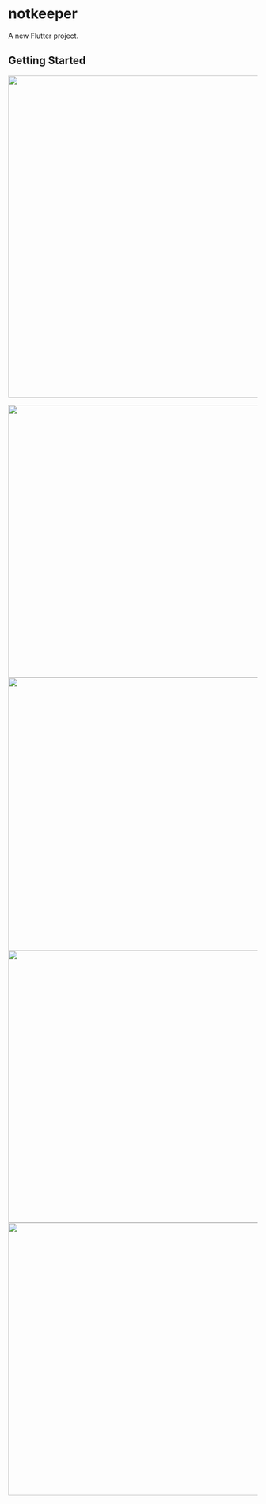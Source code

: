 # notkeeper

A new Flutter project.

## Getting Started

<img src="https://user-images.githubusercontent.com/111557931/202369582-04132af3-29b1-472e-af39-b0e5c9e7c9c9.mp4" style=" height:650px; " data-target="animated-image.originalImage">

<img src="https://user-images.githubusercontent.com/111557931/202369853-9eabacc0-132d-4dc7-9799-555814b9faee.jpg" style=" height:550px; " data-target="animated-image.originalImage"><img src="https://user-images.githubusercontent.com/111557931/202369568-07612e9a-c229-41de-9ba3-588955ef8f88.jpg" style=" height:550px; " data-target="animated-image.originalImage">
<img src="https://user-images.githubusercontent.com/111557931/202369572-57e7b043-f2b0-4480-be88-08eed15015ad.jpg" style=" height:550px; " data-target="animated-image.originalImage"><img src="https://user-images.githubusercontent.com/111557931/202369579-ab7250d2-7e77-4c4c-adad-f5d25615c197.jpg" style=" height:550px; " data-target="animated-image.originalImage">
